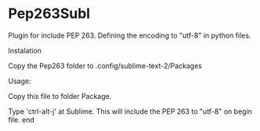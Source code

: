 Pep263Subl
==========

Plugin for include PEP 263. Defining the encoding to "utf-8" in python files.

Instalation 

Copy the Pep263 folder to .config/sublime-text-2/Packages

Usage:

Copy this file to folder Package.

Type 'ctrl-alt-j' at Sublime. This will include the PEP 263 to "utf-8" on begin file.
end
